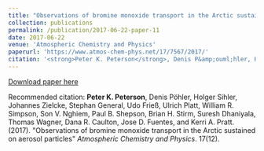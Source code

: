 ```yaml
---
title: "Observations of bromine monoxide transport in the Arctic sustained on aerosol particles"
collection: publications
permalink: /publication/2017-06-22-paper-11
date: 2017-06-22
venue: 'Atmospheric Chemistry and Physics'
paperurl: 'https://www.atmos-chem-phys.net/17/7567/2017/'
citation: '<strong>Peter K. Peterson</strong>, Denis P&amp;ouml;hler, Holger Sihler, Johannes Zielcke, Stephan General, Udo Frie&amp;szlig;, Ulrich Platt, William R. Simpson, Son V. Nghiem, Paul B. Shepson, Brian H. Stirm, Suresh Dhaniyala, Thomas Wagner, Dana R. Caulton, Jose D. Fuentes, and Kerri A. Pratt. (2017). &quot;Observations of bromine monoxide transport in the Arctic sustained on aerosol particles&quot; <i>Atmospheric Chemistry and Physics</i>. 17(12).'
---
```


<a href='https://www.atmos-chem-phys.net/17/7567/2017/'>Download paper here</a>

Recommended citation: <strong>Peter K. Peterson</strong>, Denis P&ouml;hler, Holger Sihler, Johannes Zielcke, Stephan General, Udo Frie&szlig;, Ulrich Platt, William R. Simpson, Son V. Nghiem, Paul B. Shepson, Brian H. Stirm, Suresh Dhaniyala, Thomas Wagner, Dana R. Caulton, Jose D. Fuentes, and Kerri A. Pratt. (2017). "Observations of bromine monoxide transport in the Arctic sustained on aerosol particles" <i>Atmospheric Chemistry and Physics</i>. 17(12).